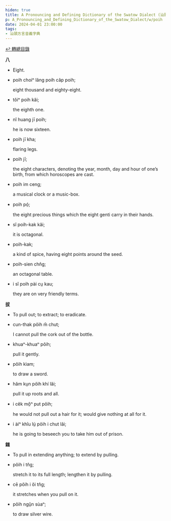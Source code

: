 ```yaml
---
hiden: true
title: A Pronouncing and Defining Dictionary of the Swatow Dialect (汕頭方言音義字典) / poih
p: A_Pronouncing_and_Defining_Dictionary_of_the_Swatow_Dialect/w/poih
date: 2024-04-01 23:00:00
tags: 
- 汕頭方言音義字典
---
```


[↩️ 轉總目錄](/A_Pronouncing_and_Defining_Dictionary_of_the_Swatow_Dialect)


**八**
- Eight.

- poih choiⁿ lâng poih câp poih;

  eight thousand and eighty-eight.

- tŏiⁿ poih kâi;

  the eighth one.

- nî huang jī poih;

  he is now sixteen.

- poih jī kha;

  flaring legs.

- poih jī;

  the eight characters, denoting the year, month, day and hour of one’s birth, from which horoscopes are cast.

- poih im ceng;

  a musical clock or a music-box.

- poih pó̤;

  the eight precious things which the eight genti carry in their hands.

- sĭ poih-kak kâi;

  it is octagonal.

- poih-kak;

  a kind of spice, having eight points around the seed.

- poih-sien chn̂g;

  an octagonal table.

- i sĭ poih pài cṳ kau;

  they are on very friendly terms.

**拔**
- To pull out; to extract; to eradicate.

- cun-thak pôih m̄ chut;

  I cannot pull the cork out of the bottle.

- khuaⁿ-khuaⁿ pôih;

  pull it gently.

- pôih kìam;

  to draw a sword.

- hăm kṳn pôih khí lâi;

  pull it up roots and all.

- i cêk mô̤ⁿ put pôih;

  he would not pull out a hair for it; would give nothing at all for it.

- i àiⁿ khîu lṳ́ pôih i chut lâi;

  he is going to beseech you to take him out of prison.

**䥀**
- To pull in extending anything; to extend by pulling.

- pôih i tn̂g;

  stretch it to its full length; lengthen it by pulling.

- cē pôih i ŏi tn̂g;

  it stretches when you pull on it.

- pôih ngṳ̂n sùaⁿ;

  to draw silver wire.